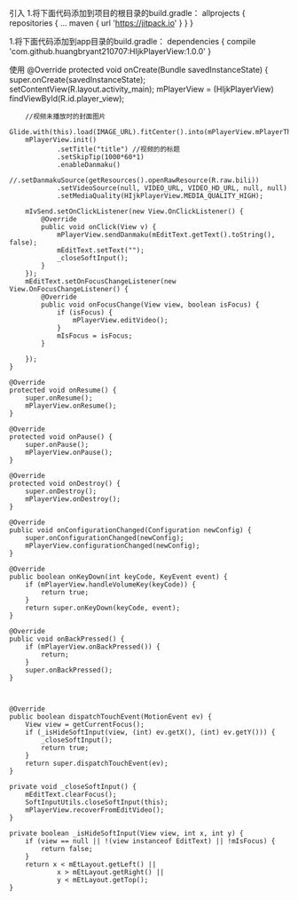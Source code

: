 
















引入
1.将下面代码添加到项目的根目录的build.gradle：
allprojects {
	repositories {
		...
		maven { url 'https://jitpack.io' }
	}
}
  
1.将下面代码添加到app目录的build.gradle：
dependencies {
        compile 'com.github.huangbryant210707:HIjkPlayerView:1.0.0'
}

使用
@Override
    protected void onCreate(Bundle savedInstanceState) {
        super.onCreate(savedInstanceState);
        setContentView(R.layout.activity_main);
        mPlayerView = (HIjkPlayerView) findViewById(R.id.player_view);
        
        //视频未播放时的封面图片
        Glide.with(this).load(IMAGE_URL).fitCenter().into(mPlayerView.mPlayerThumb);
        mPlayerView.init()
                .setTitle("title") //视频的的标题 
                .setSkipTip(1000*60*1) 
                .enableDanmaku()
                //.setDanmakuSource(getResources().openRawResource(R.raw.bili))
                .setVideoSource(null, VIDEO_URL, VIDEO_HD_URL, null, null)
                .setMediaQuality(HIjkPlayerView.MEDIA_QUALITY_HIGH);

        mIvSend.setOnClickListener(new View.OnClickListener() {
            @Override
            public void onClick(View v) {
                mPlayerView.sendDanmaku(mEditText.getText().toString(), false);
                mEditText.setText("");
                _closeSoftInput();
            }
        });
        mEditText.setOnFocusChangeListener(new View.OnFocusChangeListener() {
            @Override
            public void onFocusChange(View view, boolean isFocus) {
                if (isFocus) {
                    mPlayerView.editVideo();
                }
                mIsFocus = isFocus;
            }
           
        });
    }

    @Override
    protected void onResume() {
        super.onResume();
        mPlayerView.onResume();
    }

    @Override
    protected void onPause() {
        super.onPause();
        mPlayerView.onPause();
    }

    @Override
    protected void onDestroy() {
        super.onDestroy();
        mPlayerView.onDestroy();
    }

    @Override
    public void onConfigurationChanged(Configuration newConfig) {
        super.onConfigurationChanged(newConfig);
        mPlayerView.configurationChanged(newConfig);
    }

    @Override
    public boolean onKeyDown(int keyCode, KeyEvent event) {
        if (mPlayerView.handleVolumeKey(keyCode)) {
            return true;
        }
        return super.onKeyDown(keyCode, event);
    }

    @Override
    public void onBackPressed() {
        if (mPlayerView.onBackPressed()) {
            return;
        }
        super.onBackPressed();
    }



    @Override
    public boolean dispatchTouchEvent(MotionEvent ev) {
        View view = getCurrentFocus();
        if (_isHideSoftInput(view, (int) ev.getX(), (int) ev.getY())) {
            _closeSoftInput();
            return true;
        }
        return super.dispatchTouchEvent(ev);
    }

    private void _closeSoftInput() {
        mEditText.clearFocus();
        SoftInputUtils.closeSoftInput(this);
        mPlayerView.recoverFromEditVideo();
    }

    private boolean _isHideSoftInput(View view, int x, int y) {
        if (view == null || !(view instanceof EditText) || !mIsFocus) {
            return false;
        }
        return x < mEtLayout.getLeft() ||
                x > mEtLayout.getRight() ||
                y < mEtLayout.getTop();
    }
